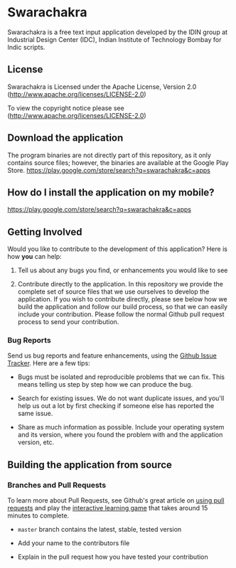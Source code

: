 # Swarachakra

Swarachakra is a free text input application developed by the IDIN group at Industrial Design Center (IDC), Indian Institute of Technology Bombay for Indic scripts.

## License

Swarachakra is Licensed under the Apache License, Version 2.0 (http://www.apache.org/licenses/LICENSE-2.0)

To view the copyright notice please see (http://www.apache.org/licenses/LICENSE-2.0)

## Download the application 

The program binaries are not directly part of this repository, as it only contains source files; 
however, the binaries are available at the Google Play Store.
https://play.google.com/store/search?q=swarachakra&c=apps

## How do I install the application on my mobile?
https://play.google.com/store/search?q=swarachakra&c=apps

## Getting Involved

Would you like to contribute to the development of this application? Here is how **you** can help:

1. Tell us about any bugs you find, or enhancements you would like to see

2. Contribute directly to the application. 
    In this repository we provide the complete set of source files that we use ourselves to develop the application. 
    If you wish to contribute directly, please see below how we build the application and follow our build process, so that we can easily include your contribution. 
    Please follow the normal Github pull request process to send your contribution. 

### Bug Reports

Send us bug reports and feature enhancements, using the [Github Issue Tracker](https://github.com/IDC-IITBombay/swarachakra-android/issues). 
Here are a few tips:

- Bugs must be isolated and reproducible problems that we can fix. 
    This means telling us step by step how we can produce the bug.

- Search for existing issues. We do not want duplicate issues, and you'll help us out a lot by first checking if someone else has reported the same issue. 

- Share as much information as possible. 
    Include your operating system and its version, where you found the problem with and the application version, etc. 

## Building the application from source
   

### Branches and Pull Requests

To learn more about Pull Requests, see Github's great article on [using pull requests](https://help.github.com/articles/using-pull-requests) and play the [interactive learning game](http://try.github.io) that takes around 15 minutes to complete.

- `master` branch contains the latest, stable, tested version 

- Add your name to the contributors file

- Explain in the pull request how you have tested your contribution
